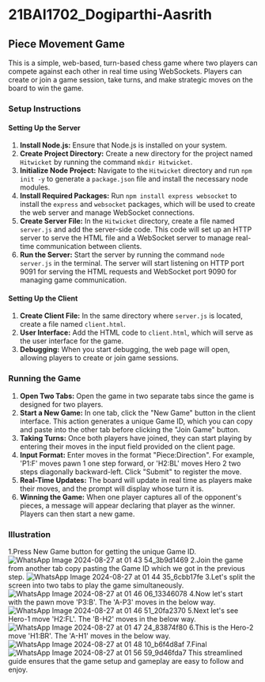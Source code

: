 # 21BAI1702_Dogiparthi-Aasrith

## Piece Movement Game

This is a simple, web-based, turn-based chess game where two players can compete against each other in real time using WebSockets. Players can create or join a game session, take turns, and make strategic moves on the board to win the game.

### Setup Instructions

#### Setting Up the Server

1. **Install Node.js:** Ensure that Node.js is installed on your system.
2. **Create Project Directory:** Create a new directory for the project named `Hitwicket` by running the command `mkdir Hitwicket`.
3. **Initialize Node Project:** Navigate to the `Hitwicket` directory and run `npm init -y` to generate a `package.json` file and install the necessary node modules.
4. **Install Required Packages:** Run `npm install express websocket` to install the `express` and `websocket` packages, which will be used to create the web server and manage WebSocket connections.
5. **Create Server File:** In the `Hitwicket` directory, create a file named `server.js` and add the server-side code. This code will set up an HTTP server to serve the HTML file and a WebSocket server to manage real-time communication between clients.
6. **Run the Server:** Start the server by running the command `node server.js` in the terminal. The server will start listening on HTTP port 9091 for serving the HTML requests and WebSocket port 9090 for managing game communication.

#### Setting Up the Client

1. **Create Client File:** In the same directory where `server.js` is located, create a file named `client.html`.
2. **User Interface:** Add the HTML code to `client.html`, which will serve as the user interface for the game.
3. **Debugging:** When you start debugging, the web page will open, allowing players to create or join game sessions.

### Running the Game

1. **Open Two Tabs:** Open the game in two separate tabs since the game is designed for two players.
2. **Start a New Game:** In one tab, click the "New Game" button in the client interface. This action generates a unique Game ID, which you can copy and paste into the other tab before clicking the "Join Game" button.
3. **Taking Turns:** Once both players have joined, they can start playing by entering their moves in the input field provided on the client page.
4. **Input Format:** Enter moves in the format "Piece:Direction". For example, 'P1:F' moves pawn 1 one step forward, or 'H2:BL' moves Hero 2 two steps diagonally backward-left. Click "Submit" to register the move.
5. **Real-Time Updates:** The board will update in real time as players make their moves, and the prompt will display whose turn it is.
6. **Winning the Game:** When one player captures all of the opponent's pieces, a message will appear declaring that player as the winner. Players can then start a new game.

### Illustration
1.Press New Game button for getting the unique Game ID.
![WhatsApp Image 2024-08-27 at 01 43 54_3b9d1469](https://github.com/user-attachments/assets/dc48ef0f-231d-4d21-a5de-e7e31b789daf)
2.Join the game from another tab copy pasting the Game ID which we got in the previous step.
![WhatsApp Image 2024-08-27 at 01 44 35_6cbb17fe](https://github.com/user-attachments/assets/97e65d25-cb73-4879-bb03-cbba52eb3dd1)
3.Let's split the screen into two tabs to play the game simultaneously.
![WhatsApp Image 2024-08-27 at 01 46 06_13346078](https://github.com/user-attachments/assets/ece325a7-3ff8-41fd-b56f-4a95f344572e)
4.Now let's start with the pawn move 'P3:B'. The 'A-P3' moves in the below way.
![WhatsApp Image 2024-08-27 at 01 46 51_20fa2370](https://github.com/user-attachments/assets/0c91be7d-669c-4407-9dfc-60d1080f8d12)
5.Next let's see Hero-1 move 'H2:FL'. The 'B-H2' moves in the below way.
![WhatsApp Image 2024-08-27 at 01 47 24_83874f80](https://github.com/user-attachments/assets/d57976ed-b255-4199-a2ab-1e3194882cb9)
6.This is the Hero-2 move 'H1:BR'. The 'A-H1' moves in the below way.
![WhatsApp Image 2024-08-27 at 01 48 10_b6f4d8af](https://github.com/user-attachments/assets/5df6ffd6-238f-4db4-9dcf-855b43bdea6e)
7.Final
![WhatsApp Image 2024-08-27 at 01 56 59_9d46fda7](https://github.com/user-attachments/assets/1f205afb-47b1-475c-b88d-cd228643ac10)
This streamlined guide ensures that the game setup and gameplay are easy to follow and enjoy.
